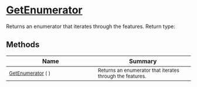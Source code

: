 # [GetEnumerator](./Signature-100663446.md)

Returns an enumerator that iterates through the features.
Return type:
## Methods

| Name | Summary | 
| --- | --- | 
| <sub>[GetEnumerator](./Signature-100663446.md) (  )</sub><img width=200/>| <sub>Returns an enumerator that iterates through the features.</sub>| <br>



